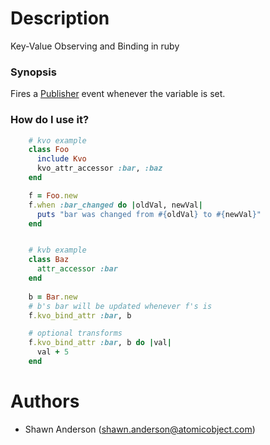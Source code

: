 Description
===========

Key-Value Observing and Binding in ruby

### Synopsis

Fires a [Publisher](http://atomicobject.github.com/publisher/) event whenever the variable is set.

### How do I use it?

```ruby
    # kvo example 
    class Foo
      include Kvo
      kvo_attr_accessor :bar, :baz
    end

    f = Foo.new
    f.when :bar_changed do |oldVal, newVal|
      puts "bar was changed from #{oldVal} to #{newVal}"
    end


    # kvb example 
    class Baz
      attr_accessor :bar
    end
        
    b = Bar.new
    # b's bar will be updated whenever f's is
    f.kvo_bind_attr :bar, b

    # optional transforms
    f.kvo_bind_attr :bar, b do |val|
      val + 5
    end
```

Authors
=======
* Shawn Anderson (shawn.anderson@atomicobject.com)
